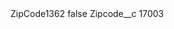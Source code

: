 <?xml version="1.0" encoding="UTF-8"?>
<CustomMetadata xmlns="http://soap.sforce.com/2006/04/metadata" xmlns:xsi="http://www.w3.org/2001/XMLSchema-instance" xmlns:xsd="http://www.w3.org/2001/XMLSchema">
    <label>ZipCode1362</label>
    <protected>false</protected>
    <values>
        <field>Zipcode__c</field>
        <value xsi:type="xsd:string">17003</value>
    </values>
</CustomMetadata>
